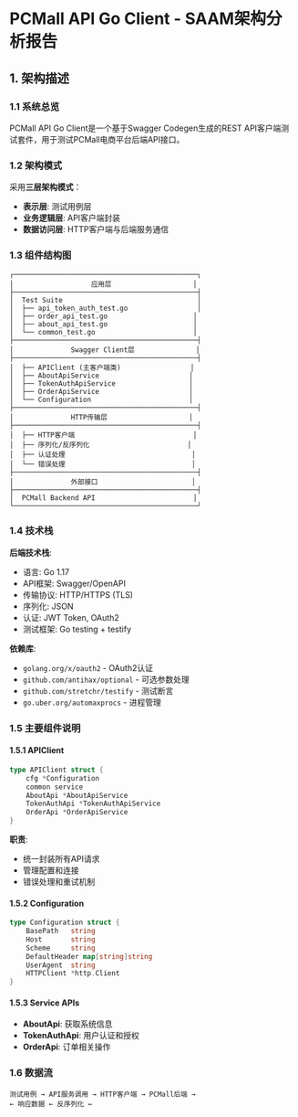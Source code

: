 # PCMall API Go Client - SAAM架构分析报告

## 1. 架构描述

### 1.1 系统总览
PCMall API Go Client是一个基于Swagger Codegen生成的REST API客户端测试套件，用于测试PCMall电商平台后端API接口。

### 1.2 架构模式
采用**三层架构模式**：
- **表示层**: 测试用例层
- **业务逻辑层**: API客户端封装
- **数据访问层**: HTTP客户端与后端服务通信

### 1.3 组件结构图

```
┌─────────────────────────────────────────────┐
│                   应用层                    │
├─────────────────────────────────────────────┤
│  Test Suite                                 │
│  ├── api_token_auth_test.go                 │
│  ├── order_api_test.go                     │
│  ├── about_api_test.go                     │
│  └── common_test.go                        │
├─────────────────────────────────────────────┤
│              Swagger Client层               │
├─────────────────────────────────────────────┤
│  ├── APIClient (主客户端类)                 │
│  ├── AboutApiService                      │ 
│  ├── TokenAuthApiService                  │
│  ├── OrderApiService                      │
│  └── Configuration                        │
├─────────────────────────────────────────────┤
│              HTTP传输层                    │
├─────────────────────────────────────────────┤
│  ├── HTTP客户端                             │
│  ├── 序列化/反序列化                        │
│  ├── 认证处理                               │
│  └── 错误处理                               │
├─────────────────────────────────────────────┤
│              外部接口                       │
├─────────────────────────────────────────────┤
│  PCMall Backend API                        │
└─────────────────────────────────────────────┘
```

### 1.4 技术栈

**后端技术栈**:
- 语言: Go 1.17
- API框架: Swagger/OpenAPI
- 传输协议: HTTP/HTTPS (TLS)
- 序列化: JSON
- 认证: JWT Token, OAuth2
- 测试框架: Go testing + testify

**依赖库**:
- `golang.org/x/oauth2` - OAuth2认证
- `github.com/antihax/optional` - 可选参数处理
- `github.com/stretchr/testify` - 测试断言
- `go.uber.org/automaxprocs` - 进程管理

### 1.5 主要组件说明

#### 1.5.1 APIClient
```go
type APIClient struct {
    cfg *Configuration
    common service
    AboutApi *AboutApiService
    TokenAuthApi *TokenAuthApiService
    OrderApi *OrderApiService
}
```

**职责**: 
- 统一封装所有API请求
- 管理配置和连接
- 错误处理和重试机制

#### 1.5.2 Configuration
```go
type Configuration struct {
    BasePath   string            
    Host       string            
    Scheme     string            
    DefaultHeader map[string]string
    UserAgent  string           
    HTTPClient *http.Client      
}
```

#### 1.5.3 Service APIs
- **AboutApi**: 获取系统信息
- **TokenAuthApi**: 用户认证和授权
- **OrderApi**: 订单相关操作

### 1.6 数据流

```
测试用例 → API服务调用 → HTTP客户端 → PCMall后端 → 
← 响应数据 ← 反序列化 ← 
```
